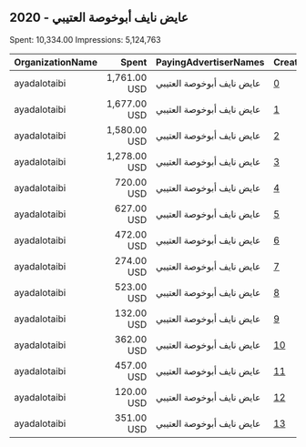 ## 2020 - عايض نايف أبوخوصة العتيبي 
Spent: 10,334.00
Impressions: 5,124,763

|OrganizationName|Spent|PayingAdvertiserNames|CreativeUrls|Impressions|Genders|AgeBrackets|CountryCodes|BillingAddresses|CandidateBallotInformation|
|:---|---:|:---|:---|---:|:---|:---|:---|:---|:---|
|ayadalotaibi|1,761.00 USD|عايض نايف أبوخوصة العتيبي|[0](https://www.snap.com/political-ads/asset/dcefe7506e34698e54a27353e1520cd18554c319ec16346a80f646a0622589ab?mediaType=png)|1,016,508|FEMALE|17+|kuwait|KW||
|ayadalotaibi|1,677.00 USD|عايض نايف أبوخوصة العتيبي|[1](https://www.snap.com/political-ads/asset/dcefe7506e34698e54a27353e1520cd18554c319ec16346a80f646a0622589ab?mediaType=png)|831,588|FEMALE|17+|kuwait|KW||
|ayadalotaibi|1,580.00 USD|عايض نايف أبوخوصة العتيبي|[2](https://www.snap.com/political-ads/asset/f3ff49335e7684f2bc72ce42fd70da9843aa33f3b08d3dd8ef8f3ef68160aedc?mediaType=png)|670,833|FEMALE|17+|kuwait|KW||
|ayadalotaibi|1,278.00 USD|عايض نايف أبوخوصة العتيبي|[3](https://www.snap.com/political-ads/asset/9f16af73d2056f342010343b40efdab7da43b55859e5ee88ad53a9d6f2b176fe?mediaType=png)|651,949|FEMALE|17+|kuwait|KW||
|ayadalotaibi|720.00 USD|عايض نايف أبوخوصة العتيبي|[4](https://www.snap.com/political-ads/asset/56c456e21000c16666d6729ab13836875bd57d0d568a4115643cc18015e371b6?mediaType=png)|563,282|||kuwait|KW||
|ayadalotaibi|627.00 USD|عايض نايف أبوخوصة العتيبي|[5](https://www.snap.com/political-ads/asset/b0650f58a8771172162726774f08a798ee1438110088ea994eb5470408e296ca?mediaType=png)|364,619|MALE|18+|kuwait|KW||
|ayadalotaibi|472.00 USD|عايض نايف أبوخوصة العتيبي|[6](https://www.snap.com/political-ads/asset/809a7314b120c5340c7c79881d5b2bdf8a0f2abaa97bf7743f1b4b9f95bf960e?mediaType=mp4)|273,666|||kuwait|KW||
|ayadalotaibi|274.00 USD|عايض نايف أبوخوصة العتيبي|[7](https://www.snap.com/political-ads/asset/8e8773a786093b7a91c8df4d7730182d6fc1f9f852828f5fec965324546986d5?mediaType=png)|130,220|MALE||kuwait|KW||
|ayadalotaibi|523.00 USD|عايض نايف أبوخوصة العتيبي|[8](https://www.snap.com/political-ads/asset/7b8c7d1d389187ac73ad679f321a70cf1101cb1621b302ef595e43a4614f888a?mediaType=mp4)|127,361|||kuwait|KW|Aayed Alotaibi|
|ayadalotaibi|132.00 USD|عايض نايف أبوخوصة العتيبي|[9](https://www.snap.com/political-ads/asset/fe5af80c4bd5ff9c41eb026cca4e13d8e4f23d35083fe53f4c53c6d2d90b5f1f?mediaType=png)|116,989|||kuwait|KW||
|ayadalotaibi|362.00 USD|عايض نايف أبوخوصة العتيبي|[10](https://www.snap.com/political-ads/asset/2ec549c314e43a206b41372df9a5f61ca1f3164229484502bf9db745278ba674?mediaType=jpeg)|103,423|||kuwait|KW||
|ayadalotaibi|457.00 USD|عايض نايف أبوخوصة العتيبي|[11](https://www.snap.com/political-ads/asset/a72b8c85f669f9ee8a2cd2c6a81e47f66c7ed587a877e1e023e366f49e59390a?mediaType=jpeg)|97,362|FEMALE|17+|kuwait|KW||
|ayadalotaibi|120.00 USD|عايض نايف أبوخوصة العتيبي|[12](https://www.snap.com/political-ads/asset/91c4ccb6608046c4b6bac3e68d0050b14782c8e0ac96bb6c4a7324986adef2bd?mediaType=jpeg)|94,510|||kuwait|KW||
|ayadalotaibi|351.00 USD|عايض نايف أبوخوصة العتيبي|[13](https://www.snap.com/political-ads/asset/520452ab0c58b3a9837bbdd45052547495e73c22fbb409d3aaaf21abd2367a87?mediaType=mp4)|82,453|||kuwait|KW|Aayed alotaibi Video|
